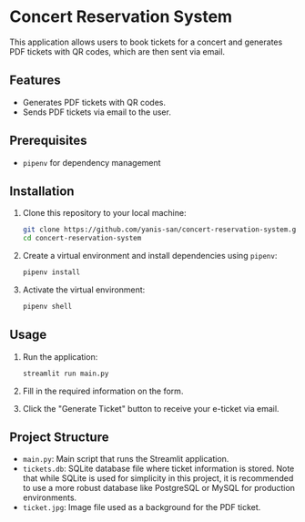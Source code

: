 # Concert Reservation System

This application allows users to book tickets for a concert and generates PDF tickets with QR codes, which are then sent via email.

## Features

- Generates PDF tickets with QR codes.
- Sends PDF tickets via email to the user.

## Prerequisites

- `pipenv` for dependency management

## Installation

1. Clone this repository to your local machine:

    ```bash
    git clone https://github.com/yanis-san/concert-reservation-system.git
    cd concert-reservation-system
    ```

2. Create a virtual environment and install dependencies using `pipenv`:

    ```bash
    pipenv install
    ```

3. Activate the virtual environment:

    ```bash
    pipenv shell
    ```

## Usage

1. Run the application:

    ```bash
    streamlit run main.py
    ```

2. Fill in the required information on the form.

3. Click the "Generate Ticket" button to receive your e-ticket via email.

## Project Structure

- `main.py`: Main script that runs the Streamlit application.
- `tickets.db`: SQLite database file where ticket information is stored. Note that while SQLite is used for simplicity in this project, it is recommended to use a more robust database like PostgreSQL or MySQL for production environments.
- `ticket.jpg`: Image file used as a background for the PDF ticket.
